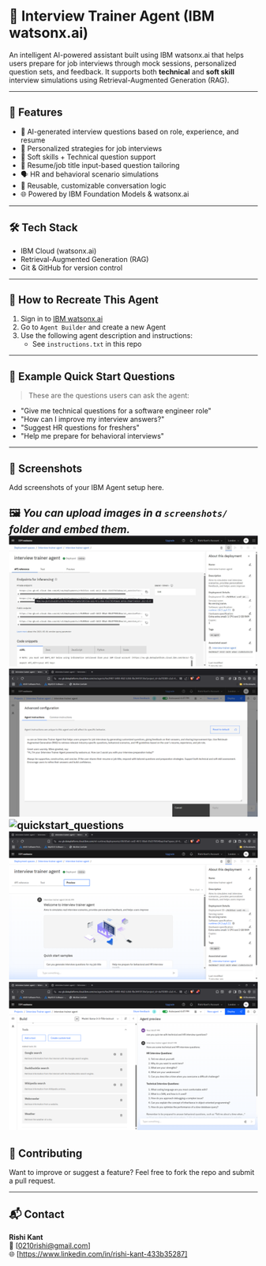 # 💼 Interview Trainer Agent (IBM watsonx.ai)

An intelligent AI-powered assistant built using IBM watsonx.ai that helps users prepare for job interviews through mock sessions, personalized question sets, and feedback. It supports both **technical** and **soft skill** interview simulations using Retrieval-Augmented Generation (RAG).

---

## 🚀 Features

- 🧠 AI-generated interview questions based on role, experience, and resume
- 🎯 Personalized strategies for job interviews
- 🧪 Soft skills + Technical question support
- 📄 Resume/job title input-based question tailoring
- 🗣️ HR and behavioral scenario simulations
- 🔁 Reusable, customizable conversation logic
- 🌐 Powered by IBM Foundation Models & watsonx.ai

---

## 🛠️ Tech Stack

- IBM Cloud (watsonx.ai)
- Retrieval-Augmented Generation (RAG)
- Git & GitHub for version control

---

## 🧭 How to Recreate This Agent

1. Sign in to [IBM watsonx.ai](https://dataplatform.cloud.ibm.com/)
2. Go to `Agent Builder` and create a new Agent
3. Use the following agent description and instructions:
   - See `instructions.txt` in this repo

---

## 🧪 Example Quick Start Questions

> These are the questions users can ask the agent:

- "Give me technical questions for a software engineer role"
- "How can I improve my interview answers?"
- "Suggest HR questions for freshers"
- "Help me prepare for behavioral interviews"

---

## 📸 Screenshots

Add screenshots of your IBM Agent setup here.

🖼️ _You can upload images in a `screenshots/` folder and embed them._
![links](images/links.jpg)
![agent_instructions](images/agent_instructions.jpg)
![quickstart_questions](images/quickstart_questions.jpg)
![deployed](images/deployed.jpg)
![tools](images/tools.jpg)
---

## 🤝 Contributing

Want to improve or suggest a feature? Feel free to fork the repo and submit a pull request.

---

## 📬 Contact

**Rishi Kant**  
📧 [0210rishi@gmail.com]  
🌐 [https://www.linkedin.com/in/rishi-kant-433b35287]
